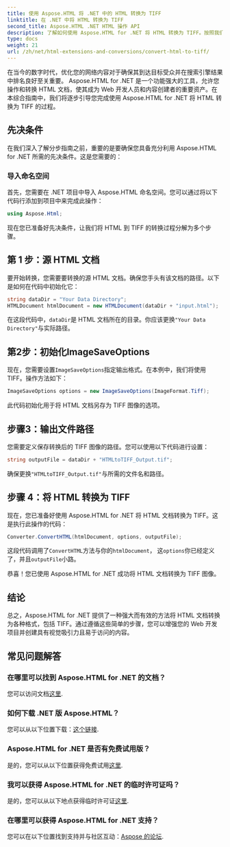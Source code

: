 ```yaml
---
title: 使用 Aspose.HTML 将 .NET 中的 HTML 转换为 TIFF
linktitle: 在 .NET 中将 HTML 转换为 TIFF
second_title: Aspose.HTML .NET HTML 操作 API
description: 了解如何使用 Aspose.HTML for .NET 将 HTML 转换为 TIFF。按照我们的分步指南进行高效的网络内容优化。
type: docs
weight: 21
url: /zh/net/html-extensions-and-conversions/convert-html-to-tiff/
---
```


在当今的数字时代，优化您的网络内容对于确保其到达目标受众并在搜索引擎结果中排名良好至关重要。 Aspose.HTML for .NET 是一个功能强大的工具，允许您操作和转换 HTML 文档，使其成为 Web 开发人员和内容创建者的重要资产。在本综合指南中，我们将逐步引导您完成使用 Aspose.HTML for .NET 将 HTML 转换为 TIFF 的过程。

## 先决条件

在我们深入了解分步指南之前，重要的是要确保您具备充分利用 Aspose.HTML for .NET 所需的先决条件。这是您需要的：

### 导入命名空间

首先，您需要在 .NET 项目中导入 Aspose.HTML 命名空间。您可以通过将以下代码行添加到项目中来完成此操作：

```csharp
using Aspose.Html;
```

现在您已准备好先决条件，让我们将 HTML 到 TIFF 的转换过程分解为多个步骤。

## 第 1 步：源 HTML 文档

要开始转换，您需要要转换的源 HTML 文档。确保您手头有该文档的路径。以下是如何在代码中初始化它：

```csharp
string dataDir = "Your Data Directory";
HTMLDocument htmlDocument = new HTMLDocument(dataDir + "input.html");
```

在这段代码中，`dataDir`是 HTML 文档所在的目录。你应该更换`"Your Data Directory"`与实际路径。

## 第2步：初始化ImageSaveOptions

现在，您需要设置`ImageSaveOptions`指定输出格式。在本例中，我们将使用 TIFF。操作方法如下：

```csharp
ImageSaveOptions options = new ImageSaveOptions(ImageFormat.Tiff);
```

此代码初始化用于将 HTML 文档另存为 TIFF 图像的选项。

## 步骤3：输出文件路径

您需要定义保存转换后的 TIFF 图像的路径。您可以使用以下代码进行设置：

```csharp
string outputFile = dataDir + "HTMLtoTIFF_Output.tif";
```

确保更换`"HTMLtoTIFF_Output.tif"`与所需的文件名和路径。

## 步骤 4：将 HTML 转换为 TIFF

现在，您已准备好使用 Aspose.HTML for .NET 将 HTML 文档转换为 TIFF。这是执行此操作的代码：

```csharp
Converter.ConvertHTML(htmlDocument, options, outputFile);
```

这段代码调用了`ConvertHTML`方法与你的`htmlDocument`， 这`options`你已经定义了，并且`outputFile`小路。

恭喜！您已使用 Aspose.HTML for .NET 成功将 HTML 文档转换为 TIFF 图像。

## 结论

总之，Aspose.HTML for .NET 提供了一种强大而有效的方法将 HTML 文档转换为各种格式，包括 TIFF。通过遵循这些简单的步骤，您可以增强您的 Web 开发项目并创建具有视觉吸引力且易于访问的内容。

## 常见问题解答

### 在哪里可以找到 Aspose.HTML for .NET 的文档？
您可以访问文档[这里](https://reference.aspose.com/html/net/).

### 如何下载 .NET 版 Aspose.HTML？
您可以从以下位置下载：[这个链接](https://releases.aspose.com/html/net/).

### Aspose.HTML for .NET 是否有免费试用版？
是的，您可以从以下位置获得免费试用[这里](https://releases.aspose.com/).

### 我可以获得 Aspose.HTML for .NET 的临时许可证吗？
是的，您可以从以下地点获得临时许可证[这里](https://purchase.aspose.com/temporary-license/).

### 在哪里可以获得 Aspose.HTML for .NET 支持？
您可以在以下位置找到支持并与社区互动：[Aspose 的论坛](https://forum.aspose.com/).